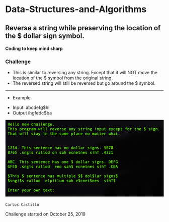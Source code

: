 # Data-Structures-and-Algorithms

## Reverse a string while preserving the location of the $ dollar sign symbol.

#### Coding to keep mind sharp

### Challenge
* This is similar to reversing any string.  Except that it will NOT move the location of the $ symbol from the original string.
* The reversed string will still be reversed but go around the $ symbol.

******************************************************************************************************

* Example:  
- Input: abcdefg$hi
- Output ihgfedc$ba



![](../../assets/PreserveSpace.png?raw=true)

```
Carlos Castillo
```
Challenge started on October 25, 2019